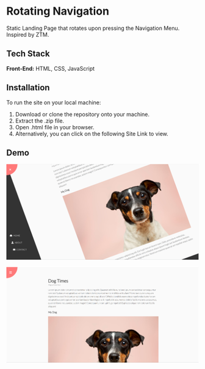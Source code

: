 # Rotating Navigation

Static Landing Page that rotates upon pressing the Navigation Menu. Inspired by ZTM.


## Tech Stack

**Front-End:** HTML, CSS, JavaScript

## Installation

To run the site on your local machine:

1) Download or clone the repository onto your machine.
2) Extract the .zip file.
3) Open .html file in your browser.
4) Alternatively, you can click on the following Site Link to view.
## Demo

![](/assets/screenshot1.png)

![](/assets/screenshot2.png)
